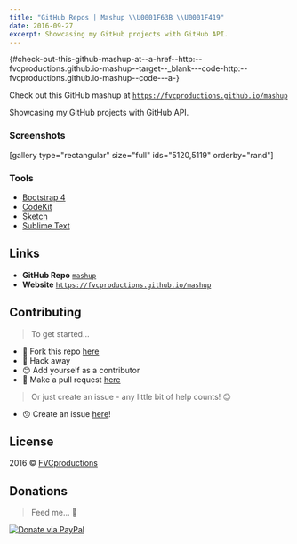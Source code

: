 ```yaml
---
title: "GitHub Repos | Mashup \\U0001F63B \\U0001F419"
date: 2016-09-27
excerpt: Showcasing my GitHub projects with GitHub API.
---
```


 {#check-out-this-github-mashup-at--a-href--http:--fvcproductions.github.io-mashup--target--_blank---code-http:--fvcproductions.github.io-mashup--code---a-}

Check out this GitHub mashup at
[`https://fvcproductions.github.io/mashup`](https://fvcproductions.github.io/mashup)

Showcasing my GitHub projects with GitHub API.

### Screenshots

\[gallery type="rectangular" size="full" ids="5120,5119"
orderby="rand"\]

### Tools

- [Bootstrap 4](https://v4-alpha.getbootstrap.com/)
- [CodeKit](https://incident57.com/codekit/)
- [Sketch](https://www.sketchapp.com/)
- [Sublime Text](https://github.com/fvcproductions/Sublime)

Links
-----

-   **GitHub Repo** [`mashup`](https://github.com/fvcproductions/mashup)
-   **Website**
    [`https://fvcproductions.github.io/mashup`](https://fvcproductions.github.io/mashup)

Contributing
------------

> To get started…

-   🍴 Fork this repo
    [here](https://github.com/fvcproductions/mashup#fork-destination-box)
-   🔨 Hack away
-   😊 Add yourself as a contributor
-   🔧 Make a pull request
    [here](https://github.com/fvcproductions/mashup/compare)

> Or just create an issue - any little bit of help counts! 😊

-   😯 Create an issue
    [here](https://github.com/fvcproductions/mashup/issues)!

License
-------

2016 © [FVCproductions](https://fvcproductions.com)

Donations
---------

> Feed me… 🍕

[![Donate via
PayPal](https://raw.github.com/xioTechnologies/PayPal-Button/master/PayPal%20Button.png)](https://paypal.me/fvcproductions)
